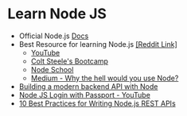 # Learn Node JS

- Official Node.js [Docs](https://nodejs.org/en/docs/)
- Best Resource for learning Node.js [[Reddit Link]](https://www.reddit.com/r/learnprogramming/comments/5xpidt/best_resource_to_learn_nodejs/)
  - [YouTube](https://www.youtube.com/watch?v=w-7RQ46RgxU&list=PL4cUxeGkcC9gcy9lrvMJ75z9maRw4byYp)
  - [Colt Steele's Bootcamp](udemy.com)
  - [Node School](https://nodeschool.io/#workshoppers)
  - [Medium - Why the hell would you use Node?](https://medium.com/the-node-js-collection/why-the-hell-would-you-use-node-js-4b053b94ab8e#.9s49rbove)
- [Building a modern backend API with Node](https://scotch.io/tutorials/building-and-securing-a-modern-backend-api?utm_source=mybridge&utm_medium=blog&utm_campaign=read_more)
- [Node JS Login with Passport - YouTube](https://www.youtube.com/watch?v=Z1ktxiqyiLA)
- [10 Best Practices for Writing Node.js REST APIs](https://blog.risingstack.com/10-best-practices-for-writing-node-js-rest-apis/?utm_source=mybridge&utm_medium=blog&utm_campaign=read_more)